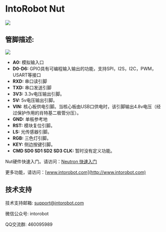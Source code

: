 # IntoRobot Nut

![](https://img.alicdn.com/imgextra/i2/83713066/TB2A9Wdaqe5V1Bjy1zjXXa08VXa_!!83713066.png)
## 管脚描述:

![](https://img.alicdn.com/imgextra/i2/83713066/TB2MwOhaqi5V1BjSspeXXcWPFXa_!!83713066.png)

- **A0:** 模拟输入口
- **D0-D6:** GPIO具有可编程输入输出的功能，支持SPI，I2S，I2C，PWM，USART等接口
- **RXD:** 串口读引脚
- **TXD:** 串口发送引脚
- **3V3:** 3.3v电压输出引脚。
- **5V:** 5v电压输出引脚。
- **VIN:** 核心板供电引脚。当核心板由USB口供电时，该引脚输出4.8v电压（经过保护作用的肖特基二极管分压）。
- **GND:** 单板参考地
- **RST:** 模块复位引脚。
- **LS:** 光传感器引脚。
- **RGB:** 三色灯引脚。
- **KEY:** 侧边按键引脚。
- **CMD SD0 SD1 SD2 SD3 CLK:** 暂时没有定义功能。

Nut硬件快速入门。请访问：[Neutron 快速入门](http://docs.intorobot.com/)

更多功能，请访问：[www.intorobot.com](http://www.intorobot.com)

## 技术支持
技术支持邮箱:		support@intorobot.com

微信公众号:		intorobot

QQ交流群:		460095989


